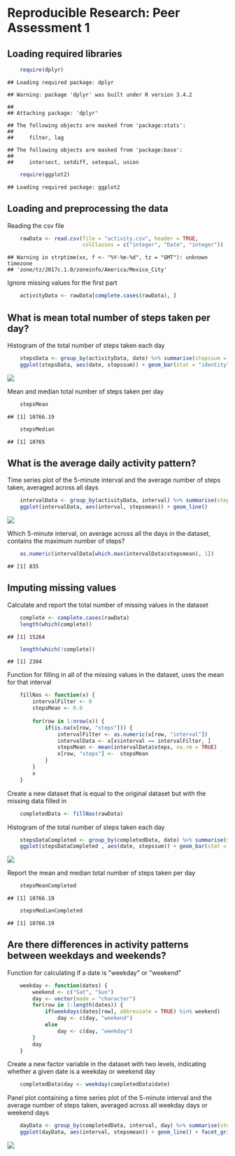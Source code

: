 # Reproducible Research: Peer Assessment 1

## Loading required libraries


```r
    require(dplyr)
```

```
## Loading required package: dplyr
```

```
## Warning: package 'dplyr' was built under R version 3.4.2
```

```
## 
## Attaching package: 'dplyr'
```

```
## The following objects are masked from 'package:stats':
## 
##     filter, lag
```

```
## The following objects are masked from 'package:base':
## 
##     intersect, setdiff, setequal, union
```

```r
    require(ggplot2)
```

```
## Loading required package: ggplot2
```

## Loading and preprocessing the data

Reading the csv file
    

```r
    rawData <- read.csv(file = "activity.csv", header = TRUE, 
                        colClasses = c("integer", "Date", "integer"))
```

```
## Warning in strptime(xx, f <- "%Y-%m-%d", tz = "GMT"): unknown timezone
## 'zone/tz/2017c.1.0/zoneinfo/America/Mexico_City'
```

Ignore missing values for the first part


```r
    activityData <- rawData[complete.cases(rawData), ]
```


## What is mean total number of steps taken per day?

Histogram of the total number of steps taken each day

```r
    stepsData <- group_by(activityData, date) %>% summarise(stepssum = sum(steps))
    ggplot(stepsData, aes(date, stepssum)) + geom_bar(stat = "identity")
```

![](PA1_template_files/figure-html/stepsmeanhist-1.png)<!-- -->

Mean and median total number of steps taken per day


```r
    stepsMean
```

```
## [1] 10766.19
```

```r
    stepsMedian
```

```
## [1] 10765
```

## What is the average daily activity pattern?

Time series plot of the 5-minute interval and the average number of steps taken, averaged across all days

```r
    intervalData <- group_by(activityData, interval) %>% summarise(stepsmean = mean(steps))
    ggplot(intervalData, aes(interval, stepsmean)) + geom_line()
```

![](PA1_template_files/figure-html/intervalactivityplot-1.png)<!-- -->

Which 5-minute interval, on average across all the days in the dataset, contains the maximum number of steps?

```r
    as.numeric(intervalData[which.max(intervalData$stepsmean), 1])
```

```
## [1] 835
```

## Imputing missing values



Calculate and report the total number of missing values in the dataset

```r
    complete <- complete.cases(rawData)
    length(which(complete))
```

```
## [1] 15264
```

```r
    length(which(!complete))
```

```
## [1] 2304
```

Function for filling in all of the missing values in the dataset, uses the mean for that interval

```r
    fillNas <- function(x) {
        intervalFilter <- 0
        stepsMean <- 0.0
        
        for(row in 1:nrow(x)) {
            if(is.na(x[row, "steps"])) {
                intervalFilter <- as.numeric(x[row, "interval"])
                intervalData <- x[x$interval == intervalFilter, ]
                stepsMean <- mean(intervalData$steps, na.rm = TRUE)
                x[row, "steps"] <-  stepsMean
            }
        }
        x
    }
```

Create a new dataset that is equal to the original dataset but with the missing data filled in

```r
    completedData <- fillNas(rawData)
```

Histogram of the total number of steps taken each day

```r
    stepsDataCompleted <- group_by(completedData, date) %>% summarise(stepssum = sum(steps))
    ggplot(stepsDataCompleted , aes(date, stepssum)) + geom_bar(stat = "identity")
```

![](PA1_template_files/figure-html/completedatasethist-1.png)<!-- -->

Report the mean and median total number of steps taken per day


```r
    stepsMeanCompleted
```

```
## [1] 10766.19
```

```r
    stepsMedianCompleted
```

```
## [1] 10766.19
```

## Are there differences in activity patterns between weekdays and weekends?

Function for calculating if a date is "weekday" or "weekend"

```r
    weekday <- function(dates) {
        weekend <- c("Sat", "Sun")
        day <- vector(mode = "character")
        for(row in 1:length(dates)) {
            if(weekdays(dates[row], abbreviate = TRUE) %in% weekend)
                day <- c(day, "weekend")
            else
                day <- c(day, "weekday")
        }
        day
    }
```
Create a new factor variable in the dataset with two levels, indicating whether a given date is a weekday or weekend day

```r
    completedData$day <- weekday(completedData$date)
```
Panel plot containing a time series plot of the 5-minute interval and the average number of steps taken, averaged across all weekday days or weekend days

```r
    dayData <- group_by(completedData, interval, day) %>% summarise(stepsmean = mean(steps))
    ggplot(dayData, aes(interval, stepsmean)) + geom_line() + facet_grid(day ~ .)
```

![](PA1_template_files/figure-html/weekdayactivity-1.png)<!-- -->
